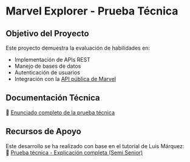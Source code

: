 # Marvel Explorer - Prueba Técnica

## Objetivo del Proyecto
Este proyecto demuestra la evaluación de habilidades en:
- Implementación de APIs REST
- Manejo de bases de datos
- Autenticación de usuarios
- Integración con la [API pública de Marvel](https://developer.marvel.com/)

## Documentación Técnica
📄 [Enunciado completo de la prueba técnica](./src/main/resources/Prueba%20t%C3%A9cnica%20para%20desarrollador%20backend%20v1.docx)

## Recursos de Apoyo
Este desarrollo se ha realizado con base en el tutorial de Luis Márquez:  
🎥 [Prueba técnica - Explicación completa (Semi Senior)](https://www.youtube.com/watch?v=PLjbqpxFHQE)
